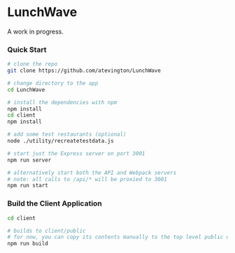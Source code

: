 # LunchWave

A work in progress.

### Quick Start

```sh
# clone the repo
git clone https://github.com/atevington/LunchWave

# change directory to the app
cd LunchWave

# install the dependencies with npm
npm install
cd client
npm install

# add some test restaurants (optional)
node ./utility/recreatetestdata.js

# start just the Express server on port 3001
npm run server

# alternatively start both the API and Webpack servers
# note: all calls to /api/* will be proxied to 3001
npm run start
```

### Build the Client Application

```sh
cd client

# builds to client/public
# for now, you can copy its contents manually to the top level public directory
npm run build
```


